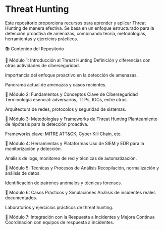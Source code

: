 # Threat Hunting
Este repositorio proporciona recursos para aprender y aplicar Threat Hunting de manera efectiva. Se basa en un enfoque estructurado para la detección proactiva de amenazas, combinando teoría, metodologías, herramientas y ejercicios prácticos.

📚 Contenido del Repositorio



🔹 Módulo 1: Introducción al Threat Hunting
Definición y diferencias con otras actividades de ciberseguridad.

Importancia del enfoque proactivo en la detección de amenazas.

Panorama actual de amenazas y casos recientes.

🔹 Módulo 2: Fundamentos y Conceptos Clave de Ciberseguridad
Terminología esencial: adversarios, TTPs, IOCs, entre otros.

Arquitectura de redes, protocolos y seguridad de sistemas.

🔹 Módulo 3: Metodologías y Frameworks de Threat Hunting
Planteamiento de hipótesis para la detección proactiva.

Frameworks clave: MITRE ATT&CK, Cyber Kill Chain, etc.

🔹 Módulo 4: Herramientas y Plataformas
Uso de SIEM y EDR para la monitorización y detección.

Análisis de logs, monitoreo de red y técnicas de automatización.

🔹 Módulo 5: Técnicas y Procesos de Análisis
Recopilación, normalización y análisis de datos.

Identificación de patrones anómalos y técnicas forenses.

🔹 Módulo 6: Casos Prácticos y Simulaciones
Análisis de incidentes reales documentados.

Laboratorios y ejercicios prácticos de threat hunting.

🔹 Módulo 7: Integración con la Respuesta a Incidentes y Mejora Continua
Coordinación con equipos de respuesta a incidentes.

